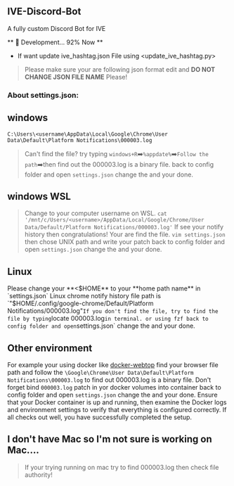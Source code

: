 ## IVE-Discord-Bot

A fully custom Discord Bot for IVE

** 🚧 Development... 92% Now **

- If want update ive_hashtag.json File using <update_ive_hashtag.py>

> Please make sure your are following json format edit and **DO NOT CHANGE JSON FILE NAME** Please!

### About settings.json:

## windows

`C:\Users\<username\AppData\Local\Google\Chrome\User Data\Default\Platform Notifications\000003.log`

> Can't find the file? try typing `windows+R`➡️`%appdate%`➡️`Follow the path`➡️then find out the 000003.log is a binary file.
> back to config folder and open `settings.json` change the <username> and your done.

## windows WSL

> Change <username> to your computer username on WSL.
> `cat '/mnt/c/Users/<username>/AppData/Local/Google/Chrome/User Data/Default/Platform Notifications/000003.log'`
> If see your notify history then congratulations! Your are find the file.
> `vim settings.json` then chose UNIX path and write your patch
> back to config folder and open `settings.json` change the <username> and your done.

## Linux

Please change your **<$HOME** to your **home path name** in `settings.json`
Linux chrome notify history file path is `"$HOME/.config/google-chrome/Default/Platform Notifications/000003.log"`
If you don't find the file, try to find the file by typing `locate 000003.log` in terminal. or using fzf
back to config folder and open `settings.json` change the <username> and your done.

## Other environment

For example your using docker like [docker-webtop](https://docs.linuxserver.io/images/docker-webtop/)
find your browser file path and follow the `\Google\Chrome\User Data\Default\Platform Notifications\000003.log` to find out 000003.log is a binary file.
Don't forget bind `000003.log` patch in yor docker volumes into container
back to config folder and open `settings.json` change the <username> and your done.
Ensure that your Docker container is up and running, then examine the Docker logs and environment settings to verify that everything is configured correctly. If all checks out well, you have successfully completed the setup.

## I don't have Mac so I'm not sure is working on Mac....

> If your trying running on mac try to find 000003.log then check file authority!
